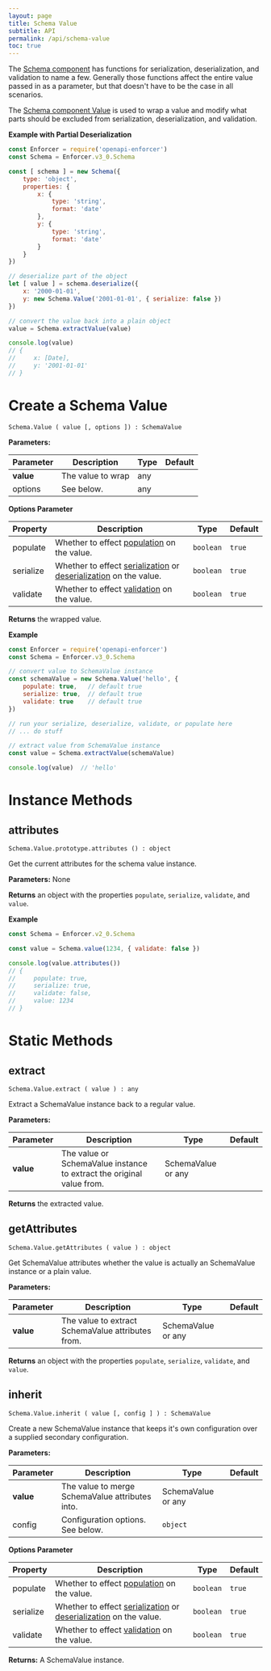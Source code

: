 ```yaml
---
layout: page
title: Schema Value
subtitle: API
permalink: /api/schema-value
toc: true
---
```


The [Schema component](../api/components/schema) has functions for serialization, deserialization, and validation to name a few. Generally those functions affect the entire value passed in as a parameter, but that doesn't have to be the case in all scenarios.

The [Schema component Value](../api/components/schema#value) is used to wrap a value and modify what parts should be excluded from serialization, deserialization, and validation.

**Example with Partial Deserialization**

```js
const Enforcer = require('openapi-enforcer')
const Schema = Enforcer.v3_0.Schema

const [ schema ] = new Schema({
    type: 'object',
    properties: {
        x: {
            type: 'string',
            format: 'date'
        },
        y: {
            type: 'string',
            format: 'date'
        }
    }
})

// deserialize part of the object
let [ value ] = schema.deserialize({
    x: '2000-01-01',
    y: new Schema.Value('2001-01-01', { serialize: false })
})

// convert the value back into a plain object
value = Schema.extractValue(value)

console.log(value)
// {
//     x: [Date],
//     y: '2001-01-01'
// }
```

# Create a Schema Value

`Schema.Value ( value [, options ]) : SchemaValue`

**Parameters:**

| Parameter | Description | Type | Default |
| --------- | ----------- | ---- | ------- |
| **value** | The value to wrap | any | |
| options | See below. | any | |

**Options Parameter**

| Property | Description | Type | Default |
| --------- | ----------- | ---- | ------- |
| populate | Whether to effect [population](./schema#populate) on the value. | `boolean` | `true` |
| serialize | Whether to effect [serialization](./schema#serialize) or [deserialization](./schema#deserialize) on the value. | `boolean` | `true` |
| validate | Whether to effect [validation](./schema#validate) on the value. | `boolean` | `true` |

**Returns** the wrapped value.

**Example**

```js
const Enforcer = require('openapi-enforcer')
const Schema = Enforcer.v3_0.Schema

// convert value to SchemaValue instance
const schemaValue = new Schema.Value('hello', {
    populate: true,   // default true
    serialize: true,  // default true
    validate: true    // default true
})

// run your serialize, deserialize, validate, or populate here
// ... do stuff

// extract value from SchemaValue instance
const value = Schema.extractValue(schemaValue)

console.log(value)  // 'hello'
```

# Instance Methods

## attributes

`Schema.Value.prototype.attributes () : object`

Get the current attributes for the schema value instance.

**Parameters:** None

**Returns** an object with the properties `populate`, `serialize`, `validate`, and `value`.

**Example**

```js
const Schema = Enforcer.v2_0.Schema

const value = Schema.value(1234, { validate: false })

console.log(value.attributes())
// {
//     populate: true,
//     serialize: true,
//     validate: false,
//     value: 1234
// }
```

# Static Methods

## extract

`Schema.Value.extract ( value ) : any`

Extract a SchemaValue instance back to a regular value.

**Parameters:**

| Parameter | Description | Type | Default |
| --------- | ----------- | ---- | ------- |
| **value** | The value or SchemaValue instance to extract the original value from. | SchemaValue or any | |

**Returns** the extracted value.

## getAttributes

`Schema.Value.getAttributes ( value ) : object`

Get SchemaValue attributes whether the value is actually an SchemaValue instance or a plain value.

**Parameters:**

| Parameter | Description | Type | Default |
| --------- | ----------- | ---- | ------- |
| **value** | The value to extract SchemaValue attributes from. | SchemaValue or any | |

**Returns** an object with the properties `populate`, `serialize`, `validate`, and `value`.

## inherit

`Schema.Value.inherit ( value [, config ] ) : SchemaValue`

Create a new SchemaValue instance that keeps it's own configuration over a supplied secondary configuration.

**Parameters:**

| Parameter | Description | Type | Default |
| --------- | ----------- | ---- | ------- |
| **value** | The value to merge SchemaValue attributes into. | SchemaValue or any | |
| config | Configuration options. See below. | `object` | |

**Options Parameter**

| Property | Description | Type | Default |
| --------- | ----------- | ---- | ------- |
| populate | Whether to effect [population](./schema#populate) on the value. | `boolean` | `true` |
| serialize | Whether to effect [serialization](./schema#serialize) or [deserialization](./schema#deserialize) on the value. | `boolean` | `true` |
| validate | Whether to effect [validation](./schema#validate) on the value. | `boolean` | `true` |

**Returns:** A SchemaValue instance.


